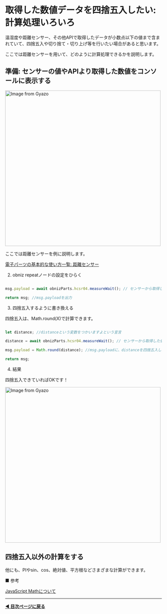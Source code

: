 # 取得した数値データを四捨五入したい: 計算処理いろいろ

温湿度や距離センサー、その他APIで取得したデータが小数点以下の値まで含まれていて、四捨五入や切り捨て・切り上げ等を行いたい場合があると思います。

ここでは距離センサーを用いて、どのように計算処理できるかを説明します。


## 準備: センサーの値やAPIより取得した数値をコンソールに表示する

<a href="https://gyazo.com/5b92d1d7fb36acda099cfc3c2c16b7ad"><img src="https://i.gyazo.com/5b92d1d7fb36acda099cfc3c2c16b7ad.gif" alt="Image from Gyazo" width="500"/></a>


ここでは距離センサーを例に説明します。

[電子パーツの基本的な使い方一覧: 距離センサー](./parts-lib.md#%E8%B6%85%E9%9F%B3%E6%B3%A2%E8%B7%9D%E9%9B%A2%E3%82%BB%E3%83%B3%E3%82%B5%E3%83%BC)



2. obniz repeatノードの設定をひらく

```javascript

msg.payload = await obnizParts.hcsr04.measureWait(); // センサーから取得した値をmsg.payloadに格納

return msg; //msg.payloadを出力

```



3. 四捨五入するように書き換える

四捨五入は、Math.round(X)で計算できます。

```javascript

let distance; //distanceという変数をつかいますよという宣言

distance = await obnizParts.hcsr04.measureWait(); // センサーから取得した値をdistanceに格納

msg.payload = Math.round(distance); //msg.payloadに、distanceを四捨五入したものを格納する

return msg;

```

4. 結果

四捨五入できていればOKです！

<a href="https://gyazo.com/b437db7a1b751d969e367e41ef0b7f3e"><img src="https://i.gyazo.com/b437db7a1b751d969e367e41ef0b7f3e.png" alt="Image from Gyazo" width="500"/></a>



## 四捨五入以外の計算をする

他にも、PIやsin、cos、絶対値、平方根などさまざまな計算ができます。

■ 参考

[JavaScript Mathについて](https://developer.mozilla.org/ja/docs/Web/JavaScript/Reference/Global_Objects/Math)

---

**[◀ 目次ページに戻る](../readme.md)**